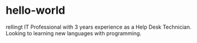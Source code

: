# hello-world
rellingt
IT Professional with 3 years experience as a Help Desk Technician. Looking to learning new languages with programming. 
